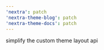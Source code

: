 ```yaml
---
'nextra': patch
'nextra-theme-blog': patch
'nextra-theme-docs': patch
---
```


simplify the custom theme layout api
